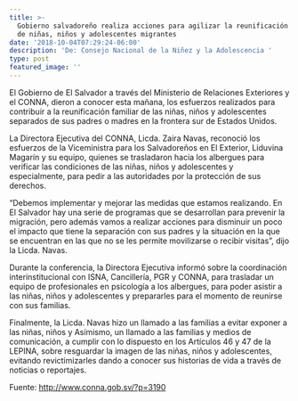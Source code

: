 ```yaml
---
title: >-
  Gobierno salvadoreño realiza acciones para agilizar la reunificación familiar
  de niñas, niños y adolescentes migrantes
date: '2018-10-04T07:29:24-06:00'
description: 'De: Consejo Nacional de la Niñez y la Adolescencia '
type: post
featured_image: ''
---
```

El Gobierno de El Salvador a través del Ministerio de Relaciones Exteriores y el CONNA, dieron a conocer esta mañana, los esfuerzos realizados para contribuir a la reunificación familiar de las niñas, niños y adolescentes separados de sus padres o madres en la frontera sur de Estados Unidos.

La Directora Ejecutiva del CONNA, Licda. Zaira Navas, reconoció los esfuerzos de la Viceministra para los Salvadoreños en El Exterior, Liduvina Magarín y su equipo, quienes se trasladaron hacia los albergues para verificar las condiciones de las niñas, niños y adolescentes y especialmente, para pedir a las autoridades por la protección de sus derechos.

“Debemos implementar y mejorar las medidas que estamos realizando. En El Salvador hay una serie de programas que se desarrollan para prevenir la migración, pero además vamos a realizar acciones para disminuir un poco el impacto que tiene la separación con sus padres y la situación en la que se encuentran en las que no se les permite movilizarse o recibir visitas”, dijo la Licda. Navas.

Durante la conferencia, la Directora Ejecutiva informó sobre la coordinación interinstitucional con ISNA, Cancillería, PGR y CONNA, para trasladar un equipo de profesionales en psicología a los albergues, para poder asistir a las niñas, niños y adolescentes y prepararles para el momento de reunirse con sus familias.

Finalmente, la Licda. Navas hizo un llamado a las familias a evitar exponer a las niñas, niños y Asímismo, un llamado a las familias y medios de comunicación, a cumplir con lo dispuesto en los Artículos 46 y 47 de la LEPINA, sobre resguardar la imagen de las niñas, niños y adolescentes, evitando revictimizarles dando a conocer sus historias de vida a través de noticias o reportajes.

Fuente: <http://www.conna.gob.sv/?p=3190>
